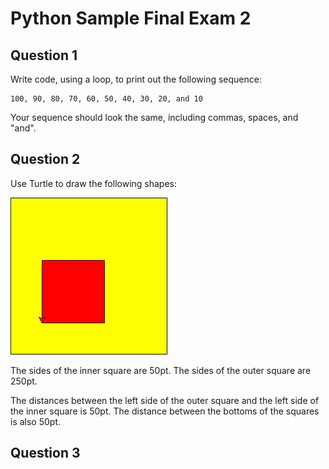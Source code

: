 # Python Sample Final Exam 2
## Question 1
Write code, using a loop, to print out the following sequence:
```
100, 90, 80, 70, 60, 50, 40, 30, 20, and 10
```
Your sequence should look the same, including commas, spaces, and "and".

## Question 2

Use Turtle to draw the following shapes:

![Image of turtle task](sample_final_exam_2_turtle.jpg)

The sides of the inner square are 50pt. The sides of the outer square are 250pt.

The distances between the left side of the outer square and the left side of the inner square is 50pt. The distance between the bottoms of the squares is also 50pt.


## Question 3
